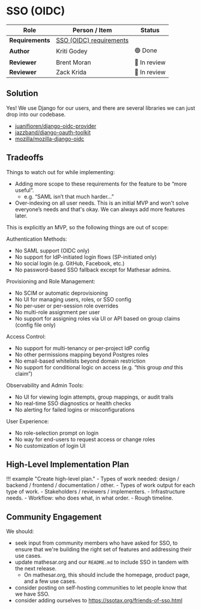 # SSO (OIDC)

| **Role** | **Person / Item** | **Status** |
|-|-|-|
| **Requirements** | [SSO (OIDC) requirements](/product/requirements/2025/sso-oidc) | |
| **Author** | Kriti Godey |  🟢 Done |
| **Reviewer** | Brent Moran | 🔵 In review |
| **Reviewer** | Zack Krida | 🔵 In review |

## Solution

Yes! We use Django for our users, and there are several libraries we can just drop into our codebase.

* [juanifioren/django-oidc-provider](https://github.com/juanifioren/django-oidc-provider)  
* [jazzband/django-oauth-toolkit](https://github.com/jazzband/django-oauth-toolkit)  
* [mozilla/mozilla-django-oidc](https://github.com/mozilla/mozilla-django-oidc)  

## Tradeoffs

Things to watch out for while implementing:

* Adding more scope to these requirements for the feature to be “more useful”.  
	* e.g. “SAML isn’t that much harder…”  
* Over-indexing on all user needs. This is an initial MVP and won't solve everyone’s needs and that's okay. We can always add more features later.

This is explicitly an MVP, so the following things are out of scope:

Authentication Methods:

* No SAML support (OIDC only)  
* No support for IdP-initiated login flows (SP-initiated only)  
* No social login (e.g. GitHub, Facebook, etc.)  
* No password-based SSO fallback except for Mathesar admins.

Provisioning and Role Management:

* No SCIM or automatic deprovisioning  
* No UI for managing users, roles, or SSO config  
* No per-user or per-session role overrides  
* No multi-role assignment per user  
* No support for assigning roles via UI or API based on group claims (config file only)

Access Control:

* No support for multi-tenancy or per-project IdP config  
* No other permissions mapping beyond Postgres roles  
* No email-based whitelists beyond domain restriction  
* No support for conditional logic on access (e.g. “this group *and* this claim”)

Observability and Admin Tools:

* No UI for viewing login attempts, group mappings, or audit trails  
* No real-time SSO diagnostics or health checks  
* No alerting for failed logins or misconfigurations

User Experience:

* No role-selection prompt on login  
* No way for end-users to request access or change roles  
* No customization of login UI

## High-Level Implementation Plan

!!! example "Create high-level plan."
	- Types of work needed: design / backend / frontend / documentation / other.
	- Types of work output for each type of work.
	- Stakeholders / reviewers / implementers.
	- Infrastructure needs.
	- Workflow: who does what, in what order.
	- Rough timeline.

## Community Engagement

We should:

- seek input from community members who have asked for SSO, to ensure that we're building the right set of features and addressing their use cases.
- update mathesar.org and our `README.md` to include SSO in tandem with the next release.
	- On mathesar.org, this should include the homepage, product page, and a few use cases.
- consider posting on self-hosting communities to let people know that we have SSO.
- consider adding ourselves to https://ssotax.org/friends-of-sso.html
